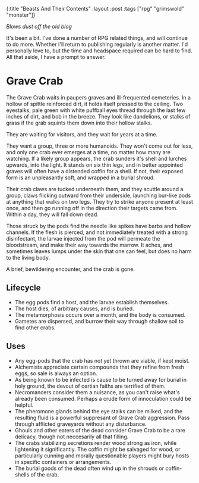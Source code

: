 {:title "Beasts And Their Contents"
:layout :post
:tags ["rpg" "grimswold" "monster"]}

*Blows dust off the old blog*

It's been a bit. I've done a number of RPG related things, and will continue to do more. Whether I'll return to publishing regularly is another matter. I'd personally love to, but the time and headspace required can be hard to find. All that aside, I have a prompt to answer.


# Grave Crab

The Grave Crab waits in paupers graves and ill-frequented cemeteries. In a hollow of spittle reinforced dirt, it holds itself pressed to the ceiling. Two eyestalks, pale green with white puffball eyes thread through the last few inches of dirt, and bob in the breeze. They look like dandelions, or stalks of grass if the grab squints them down into their hollow stalks. 

They are waiting for visitors, and they wait for years at a time.

They want a group, three or more humanoids. They won't come out for less, and only one crab ever emerges at a time, no matter how many are watching. If a likely group appears, the crab sunders it's shell and lurches upwards, into the light. It stands on six thin legs, and in better appointed graves will often have a distended coffin for a shell. If not, their exposed form is an unpleasantly soft, and wrapped in a burial shroud.

Their crab claws are tucked underneath them, and they scuttle around a group, claws flicking outward from their underside, launching bur-like pods at anything that walks on two legs. They try to strike anyone present at least once, and then go running off in the direction their targets came from. Within a day, they will fall down dead.

Those struck by the pods find the needle like spikes have barbs and hollow channels. If the flesh is pierced, and not immediately treated with a strong disinfectant, the larvae injected from the pod will permeate the bloodstream, and make their way towards the marrow. It aches, and sometimes leaves lumps under the skin that one can feel, but does no harm to the living body.

A brief, bewildering encounter, and the crab is gone.

## Lifecycle

* The egg pods find a host, and the larvae establish themselves.
* The host dies, of arbitrary causes, and is buried.
* The metamorphosis occurs over a month, and the body is consumed.
* Gametes are dispersed, and burrow their way through shallow soil to find other crabs.

## Uses

* Any egg-pods that the crab has not yet thrown are viable, if kept moist. 
* Alchemists appreciate certain compounds that they refine from fresh eggs, so sale is always an option.
* As being known to be infected is cause to be turned away for burial in holy ground, the devout of certian faiths are terrified of them.
* Necromancers consider them a nuisance, as you can't raise what's already been consumed. Perhaps a crude form of innoculation could be helpful.
* The pheromone glands behind the eye stalks can be milked, and the resulting fluid is a powerful suppresant of Grave Crab aggression. Pass through afflicted graveyards without any disturbance.
* Ghouls and other eaters of the dead consider Grave Crab to be a rare delicacy, though not neccesarily all that filling.
* The crabs stabilizing secretions render wood strong as iron, while lightening it significantly. The coffin might be salvaged for wood, or particularly cunning and morally questionable players might bury hosts in specific containers or arrangements.
* The burial goods of the dead often wind up in the shrouds or coffin-shells of the crab. 

# 